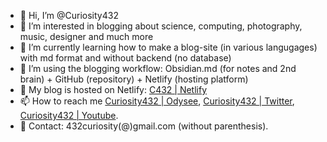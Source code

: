 - 👋 Hi, I’m @Curiosity432
- 👀 I’m interested in blogging about science, computing, photography, music, designer and much more
- 🌱 I’m currently learning how to make a blog-site (in various langugages) with md format and without backend (no database)
- 💞️ I’m using the blogging workflow: Obsidian.md (for notes and 2nd brain) + GitHub (repository) + Netlify (hosting platform)
- 🔖 My blog is hosted on Netlify: [C432 | Netlify](https://c432.netlify.app)
- 📫 How to reach me [Curiosity432 | Odysee](https://odysee.com/@curiosity432:d), [Curiosity432 | Twitter](https://twitter.com/curiosity432), [Curiosity432 | Youtube](https://www.youtube.com/channel/UCwfBPILhdtGY-JoANIjQg7A).
- 📝 Contact: 432curiosity(@)gmail.com (without parenthesis).

<!---
Curiosity432/Curiosity432 is a ✨ special ✨ repository because its `README.md` (this file) appears on your GitHub profile.
You can click the Preview link to take a look at your changes.
--->
